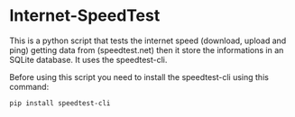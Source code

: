 # Internet-SpeedTest

This is a python script that tests the internet speed (download, upload and ping) getting data from (speedtest.net) then it store the informations in an SQLite database. It uses the speedtest-cli.

Before using this script you need to install the speedtest-cli using this command:
```
pip install speedtest-cli
```
